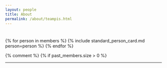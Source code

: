 ```yaml
---
layout: people
title: About
permalink: /about/teampis.html
---
```


<!--
# Email Contact

[sudhir.malik@upr.edu](mailto:sudhir.malik@upr.edu)

{% assign members = site.data.people | values
                                     | where_exp:"item", "item.active and item.hidden != true"
                                     | sort: "title"
                                     | last_name_sort: "name" %}

{% assign past_members = site.data.people | values
                                          | where_exp:"item", "item.active == false and item.hidden != true"
                                          | sort: "title"
                                          | last_name_sort: "name" %}
-->
# 

<div class="container-fluid">
<div class="row">
{% for person in members %}
    {% include standard_person_card.md person=person %}
{% endfor %}
</div>
</div>

{% comment %}
{% if past_members.size > 0 %}
<br>
<hr>
<br> 

<!--
# Past Members

<div class="container-fluid">
<div class="row">
    {% for person in past_members %}
        {% include standard_person_card.md person=person %}
    {% endfor %}
</div>
</div>
{% endif %}
{% endcomment %}

<br>
<hr>
<br> 
## Past Members

For a list of the past members [click here]({% link pages/about/past_members.md %})
-->
